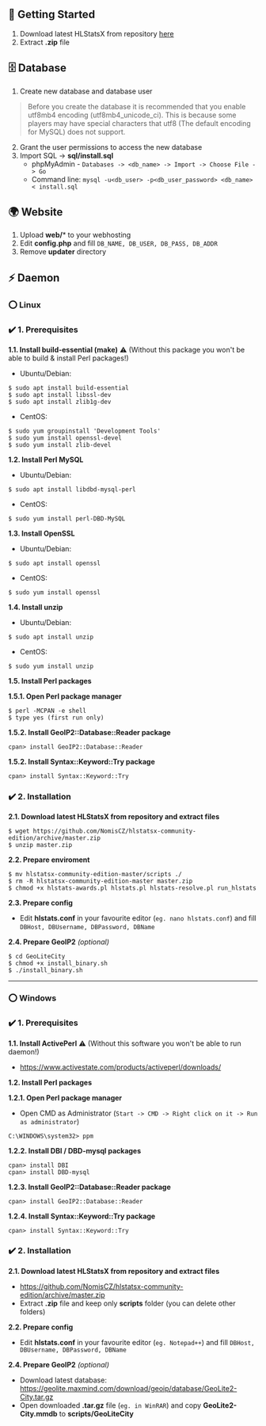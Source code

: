 ## 🚀 Getting Started
1. Download latest HLStatsX from repository [here](https://github.com/NomisCZ/hlstatsx-community-edition/archive/master.zip)
2. Extract **.zip** file


## 🗄 Database
1. Create new database and database user
> Before you create the database it is recommended that you enable utf8mb4 encoding (utf8mb4_unicode_ci). This is because some players may have special characters that utf8 (The default encoding for MySQL) does not support.
2. Grant the user permissions to access the new database
3. Import SQL -> **sql/install.sql**
   * phpMyAdmin - `Databases -> <db_name> -> Import -> Choose File -> Go`
   * Command line: `mysql -u<db_user> -p<db_user_password> <db_name> < install.sql`

## 🌍 Website
1. Upload **web/*** to your webhosting
2. Edit **config.php** and fill `DB_NAME, DB_USER, DB_PASS, DB_ADDR`
3. Remove **updater** directory

## ⚡️ Daemon
### ⭕️ Linux
### ✔️ 1. Prerequisites

**1.1. Install build-essential (make)** ⚠️ (Without this package you won't be able to build & install Perl packages!)

* Ubuntu/Debian:
```
$ sudo apt install build-essential
$ sudo apt install libssl-dev
$ sudo apt install zlib1g-dev
```
* CentOS:
```
$ sudo yum groupinstall 'Development Tools'
$ sudo yum install openssl-devel
$ sudo yum install zlib-devel
```

**1.2. Install Perl MySQL**

* Ubuntu/Debian:
```
$ sudo apt install libdbd-mysql-perl
```
* CentOS:
```
$ sudo yum install perl-DBD-MySQL
```

**1.3. Install OpenSSL**

* Ubuntu/Debian:
```
$ sudo apt install openssl
```
* CentOS:
```
$ sudo yum install openssl
```

**1.4. Install unzip**

* Ubuntu/Debian:
```
$ sudo apt install unzip
```
* CentOS:
```
$ sudo yum install unzip
```

**1.5. Install Perl packages**

**1.5.1. Open Perl package manager**
```
$ perl -MCPAN -e shell
$ type yes (first run only)
```

**1.5.2. Install GeoIP2::Database::Reader package**
```
cpan> install GeoIP2::Database::Reader
```

**1.5.2. Install Syntax::Keyword::Try package**
```
cpan> install Syntax::Keyword::Try
```
### ✔️ 2. Installation

**2.1. Download latest HLStatsX from repository and extract files**

```
$ wget https://github.com/NomisCZ/hlstatsx-community-edition/archive/master.zip
$ unzip master.zip
```

**2.2. Prepare enviroment**

```
$ mv hlstatsx-community-edition-master/scripts ./
$ rm -R hlstatsx-community-edition-master master.zip
$ chmod +x hlstats-awards.pl hlstats.pl hlstats-resolve.pl run_hlstats
```

**2.3. Prepare config**
* Edit **hlstats.conf** in your favourite editor (`eg. nano hlstats.conf`) and fill `DBHost, DBUsername, DBPassword, DBName`

**2.4. Prepare GeoIP2** _(optional)_

```
$ cd GeoLiteCity
$ chmod +x install_binary.sh
$ ./install_binary.sh
```

***

### ⭕️ Windows
### ✔️ 1. Prerequisites

**1.1. Install ActivePerl** ⚠️ (Without this software you won't be able to run daemon!)
* https://www.activestate.com/products/activeperl/downloads/

**1.2. Install Perl packages**

**1.2.1. Open Perl package manager**
* Open CMD as Administrator (`Start -> CMD -> Right click on it -> Run as administrator`)
```
C:\WINDOWS\system32> ppm
```

**1.2.2. Install DBI / DBD-mysql packages**
```
cpan> install DBI
cpan> install DBD-mysql
```

**1.2.3. Install GeoIP2::Database::Reader package**
```
cpan> install GeoIP2::Database::Reader
```

**1.2.4. Install Syntax::Keyword::Try package**
```
cpan> install Syntax::Keyword::Try
```

### ✔️ 2. Installation

**2.1. Download latest HLStatsX from repository and extract files**
* https://github.com/NomisCZ/hlstatsx-community-edition/archive/master.zip
* Extract **.zip** file and keep only **scripts** folder (you can delete other folders)

**2.2. Prepare config**
* Edit **hlstats.conf** in your favourite editor (`eg. Notepad++`) and fill `DBHost, DBUsername, DBPassword, DBName`

**2.4. Prepare GeoIP2** _(optional)_
* Download latest database: https://geolite.maxmind.com/download/geoip/database/GeoLite2-City.tar.gz
* Open downloaded **.tar.gz** file (`eg. in WinRAR`) and copy **GeoLite2-City.mmdb** to **scripts/GeoLiteCity**
